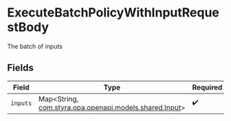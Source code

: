 # ExecuteBatchPolicyWithInputRequestBody

The batch of inputs


## Fields

| Field                                                                                  | Type                                                                                   | Required                                                                               | Description                                                                            |
| -------------------------------------------------------------------------------------- | -------------------------------------------------------------------------------------- | -------------------------------------------------------------------------------------- | -------------------------------------------------------------------------------------- |
| `inputs`                                                                               | Map<String, [com.styra.opa.openapi.models.shared.Input](../../models/shared/Input.md)> | :heavy_check_mark:                                                                     | N/A                                                                                    |